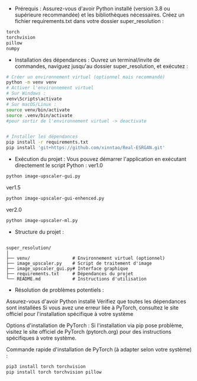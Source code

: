 * Prérequis :
Assurez-vous d'avoir Python installé (version 3.8 ou supérieure recommandée) et les bibliothèques nécessaires. Créez un fichier requirements.txt dans votre dossier super_resolution :

```bash
torch
torchvision
pillow
numpy
```

* Installation des dépendances :
Ouvrez un terminal/invite de commandes, naviguez jusqu'au dossier super_resolution, et exécutez :

```bash
# Créer un environnement virtuel (optionnel mais recommandé)
python -m venv venv
# Activer l'environnement virtuel
# Sur Windows :
venv\Scripts\activate
# Sur macOS/Linux :
source venv/bin/activate
source .venv/bin/activate
#pour sortir de l'environnement virtuel -> deactivate


# Installer les dépendances
pip install -r requirements.txt
pip install 'git+https://github.com/xinntao/Real-ESRGAN.git'
```

* Exécution du projet :
Vous pouvez démarrer l'application en exécutant directement le script Python :
ver1.0
```bash
python image-upscaler-gui.py
```
ver1.5
```bash
python image-upscaler-gui-enhenced.py
```
ver2.0
```bash
python image-upscaler-ml.py
```
* Structure du projet :
```

super_resolution/
│
├── venv/                # Environnement virtuel (optionnel)
├── image_upscaler.py    # Script de traitement d'image
├── image_upscaler_gui.py# Interface graphique
├── requirements.txt     # Dépendances du projet
└── README.md            # Instructions d'utilisation
```

* Résolution de problèmes potentiels :


Assurez-vous d'avoir Python installé
Vérifiez que toutes les dépendances sont installées
Si vous avez une erreur liée à PyTorch, consultez le site officiel pour l'installation spécifique à votre système


Options d'installation de PyTorch :
Si l'installation via pip pose problème, visitez le site officiel de PyTorch (pytorch.org) pour des instructions spécifiques à votre système.

Commande rapide d'installation de PyTorch (à adapter selon votre système) :

```bash
pip3 install torch torchvision
pip install torch torchvision pillow
```